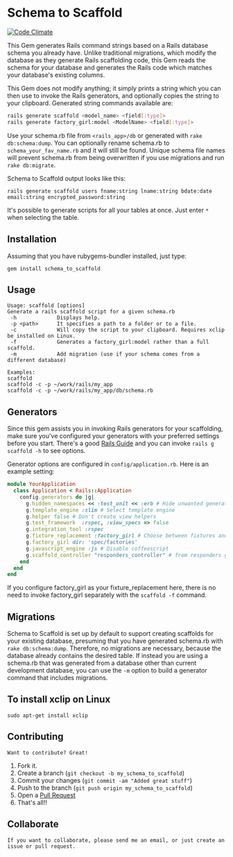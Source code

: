 # Schema to Scaffold

[![Code Climate](https://codeclimate.com/github/frenesim/schema_to_scaffold.png)](https://codeclimate.com/github/frenesim/schema_to_scaffold)

This Gem generates Rails command strings based on a Rails database schema you already have. Unlike traditional migrations, which modify the database as they generate Rails scaffolding code, this Gem reads the schema for your database and generates the Rails code which matches your database's existing columns.

This Gem does not modify anything; it simply prints a string which you can then use to invoke the Rails generators, and optionally copies the string to your clipboard. Generated string commands available are:
```bash
rails generate scaffold <model_name> <field[:type]>
rails generate factory_girl:model <ModelName> <field[:type]>
```

Use your schema.rb file from `<rails_app>/db` or generated with `rake db:schema:dump`. You can optionally rename schema.rb to `schema_your_fav_name.rb` and it will still be found. Unique schema file names will prevent schema.rb from being overwritten if you use migrations and run `rake db:migrate`.

Schema to Scaffold output looks like this:

    rails generate scaffold users fname:string lname:string bdate:date email:string encrypted_password:string

It's possible to generate scripts for all your tables at once. Just enter `*` when selecting the table.

## Installation

Assuming that you have rubygems-bundler installed, just type:

    gem install schema_to_scaffold

## Usage

```
Usage: scaffold [options] 
Generate a rails scaffold script for a given schema.rb
 -h             Displays help.
 -p <path>      It specifies a path to a folder or to a file.
 -c             Will copy the script to your clipboard. Requires xclip be installed on Linux.
 -f             Generates a factory_girl:model rather than a full scaffold.
 -m             Add migration (use if your schema comes from a different database)

Examples:
scaffold
scaffold -c -p ~/work/rails/my_app
scaffold -c -p ~/work/rails/my_app/db/schema.rb

```
## Generators

Since this gem assists you in invoking Rails generators for your scaffolding, make sure you've configured your generators with your preferred settings before you start. There's a good [Rails Guide](http://guides.rubyonrails.org/generators.html) and you can invoke `rails g scaffold -h` to see options.

Generator options are configured in `config/application.rb`. Here is an example setting:

```ruby
module YourApplication
  class Application < Rails::Application
    config.generators do |g|
      g.hidden_namespaces << :test_unit << :erb # Hide unwanted generators
      g.template_engine :slim # Select template engine
      g.helper false # Don't create view helpers
      g.test_framework  :rspec, :view_specs => false
      g.integration_tool :rspec
      g.fixture_replacement :factory_girl # Choose between fixtures and factories
      g.factory_girl dir: 'spec/factories'
      g.javascript_engine :js # Disable coffeescript
      g.scaffold_controller "responders_controller" # from responders gem
    end
  end
end
```
If you configure factory_girl as your fixture_replacement here, there is no need to invoke factory_girl separately with the `scaffold -f` command.

## Migrations

Schema to Scaffold is set up by default to support creating scaffolds for your existing database, presuming that you have generated schema.rb with `rake db:schema:dump`. Therefore, no migrations are necessary, because the database already contains the desired table. If instead you are using a schema.rb that was generated from a database other than current development database, you can use the `-m` option to build a generator command that includes migrations.

## To install xclip on Linux

    sudo apt-get install xclip

## Contributing

	Want to contribute? Great!

1. Fork it.
2. Create a branch (`git checkout -b my_schema_to_scaffold`)
3. Commit your changes (`git commit -am "Added great stuff"`)
4. Push to the branch (`git push origin my_schema_to_scaffold`)
5. Open a [Pull Request][1]
6. That's all!! 

[1]: http://github.com/frenesim/schema_to_scaffold/pulls

## Collaborate

	If you want to collaborate, please send me an email, or just create an issue or pull request. 
